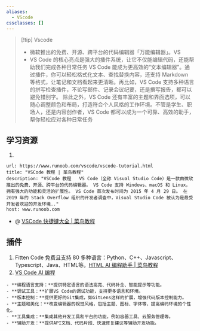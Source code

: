 ```yaml
---
aliases:
  - VScode
cssclasses: []
---
```

>[!tip] Vscode 
> - 微软推出的免费、开源、跨平台的代码编辑器「万能编辑器」。VS
> - VS Code 的核心亮点是强大的插件系统，让它不仅能编辑代码，还能帮助我们完成各种日常任务
> VS Code 能成为更高效的“文本编辑器”。通过插件，你可以轻松格式化文本、查找替换内容，还支持 Markdown 等格式，让笔记和文档看起来更清晰。再比如，VS Code 支持多种语言的拼写检查插件，不论写邮件、记录会议纪要，还是撰写报告，都可以避免错别字。
除此之外，VS Code 还有丰富的主题和界面选项，可以随心调整颜色和布局，打造符合个人风格的工作环境。不管是学生、职场人，还是内容创作者，VS Code 都可以成为一个可靠、高效的助手，帮你轻松应对各种日常任务

## 学习资源 
1. 
```cardlink
url: https://www.runoob.com/vscode/vscode-tutorial.html
title: "VSCode 教程 | 菜鸟教程"
description: "VSCode 教程   VS Code（全称 Visual Studio Code）是一款由微软推出的免费、开源、跨平台的代码编辑器。 VS Code 支持 Windows、macOS 和 Linux，拥有强大的功能和灵活的扩展性。 VS Code 首次发布时间为 2015 年 4 月 29 日。 在 2019 年的 Stack Overflow 组织的开发者调查中，Visual Studio Code 被认为是最受开发者欢迎的开发环境.."
host: www.runoob.com
```

- @ [VSCode 快捷键大全 | 菜鸟教程](https://www.runoob.com/vscode/vscode-shortcut-keys.html)
## 插件 
1. Fitten Code 免费且支持 80 多种语言：Python、C++、Javascript、Typescript、Java、HTML等。[HTML AI 编程助手 | 菜鸟教程](https://www.runoob.com/html/fitten-code-html.html)
2. [VS Code AI 编程](https://www.runoob.com/vscode/vscode-ai-coding.html)
```ad-summary
- **编程语言支持：**提供特定语言的语法高亮、代码补全、智能提示等功能。
- **调试工具：**扩展VS Code的调试功能，支持更多语言和环境。
- **版本控制：**提供更好的Git集成，如GitLens这样的扩展，增强代码版本控制能力。
- **主题和美化：**改变编辑器的视觉风格，包括主题、图标、字体等，提高编码环境的个性化。
- **工具集成：**集成其他开发工具和平台的功能，例如容器工具、云服务管理等。
- **辅助开发：**提供API文档、代码片段、快速修复建议等辅助开发功能。
```
